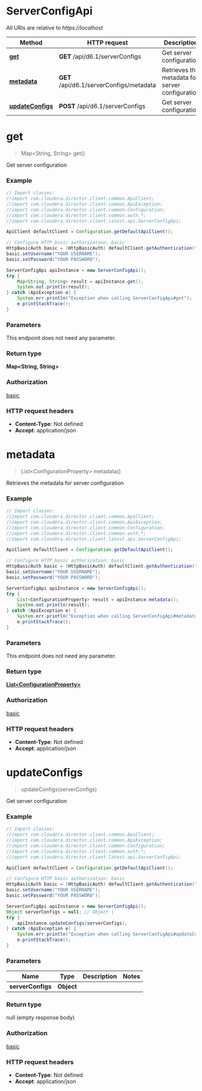 # ServerConfigApi

All URIs are relative to *https://localhost*

Method | HTTP request | Description
------------- | ------------- | -------------
[**get**](ServerConfigApi.md#get) | **GET** /api/d6.1/serverConfigs | Get server configuration
[**metadata**](ServerConfigApi.md#metadata) | **GET** /api/d6.1/serverConfigs/metadata | Retrieves the metadata for server configuration
[**updateConfigs**](ServerConfigApi.md#updateConfigs) | **POST** /api/d6.1/serverConfigs | Get server configuration


<a name="get"></a>
# **get**
> Map&lt;String, String&gt; get()

Get server configuration



### Example
```java
// Import classes:
//import com.cloudera.director.client.common.ApiClient;
//import com.cloudera.director.client.common.ApiException;
//import com.cloudera.director.client.common.Configuration;
//import com.cloudera.director.client.common.auth.*;
//import com.cloudera.director.client.latest.api.ServerConfigApi;

ApiClient defaultClient = Configuration.getDefaultApiClient();

// Configure HTTP basic authorization: basic
HttpBasicAuth basic = (HttpBasicAuth) defaultClient.getAuthentication("basic");
basic.setUsername("YOUR USERNAME");
basic.setPassword("YOUR PASSWORD");

ServerConfigApi apiInstance = new ServerConfigApi();
try {
    Map<String, String> result = apiInstance.get();
    System.out.println(result);
} catch (ApiException e) {
    System.err.println("Exception when calling ServerConfigApi#get");
    e.printStackTrace();
}
```

### Parameters
This endpoint does not need any parameter.

### Return type

**Map&lt;String, String&gt;**

### Authorization

[basic](../README.md#basic)

### HTTP request headers

 - **Content-Type**: Not defined
 - **Accept**: application/json

<a name="metadata"></a>
# **metadata**
> List&lt;ConfigurationProperty&gt; metadata()

Retrieves the metadata for server configuration



### Example
```java
// Import classes:
//import com.cloudera.director.client.common.ApiClient;
//import com.cloudera.director.client.common.ApiException;
//import com.cloudera.director.client.common.Configuration;
//import com.cloudera.director.client.common.auth.*;
//import com.cloudera.director.client.latest.api.ServerConfigApi;

ApiClient defaultClient = Configuration.getDefaultApiClient();

// Configure HTTP basic authorization: basic
HttpBasicAuth basic = (HttpBasicAuth) defaultClient.getAuthentication("basic");
basic.setUsername("YOUR USERNAME");
basic.setPassword("YOUR PASSWORD");

ServerConfigApi apiInstance = new ServerConfigApi();
try {
    List<ConfigurationProperty> result = apiInstance.metadata();
    System.out.println(result);
} catch (ApiException e) {
    System.err.println("Exception when calling ServerConfigApi#metadata");
    e.printStackTrace();
}
```

### Parameters
This endpoint does not need any parameter.

### Return type

[**List&lt;ConfigurationProperty&gt;**](ConfigurationProperty.md)

### Authorization

[basic](../README.md#basic)

### HTTP request headers

 - **Content-Type**: Not defined
 - **Accept**: application/json

<a name="updateConfigs"></a>
# **updateConfigs**
> updateConfigs(serverConfigs)

Get server configuration



### Example
```java
// Import classes:
//import com.cloudera.director.client.common.ApiClient;
//import com.cloudera.director.client.common.ApiException;
//import com.cloudera.director.client.common.Configuration;
//import com.cloudera.director.client.common.auth.*;
//import com.cloudera.director.client.latest.api.ServerConfigApi;

ApiClient defaultClient = Configuration.getDefaultApiClient();

// Configure HTTP basic authorization: basic
HttpBasicAuth basic = (HttpBasicAuth) defaultClient.getAuthentication("basic");
basic.setUsername("YOUR USERNAME");
basic.setPassword("YOUR PASSWORD");

ServerConfigApi apiInstance = new ServerConfigApi();
Object serverConfigs = null; // Object | 
try {
    apiInstance.updateConfigs(serverConfigs);
} catch (ApiException e) {
    System.err.println("Exception when calling ServerConfigApi#updateConfigs");
    e.printStackTrace();
}
```

### Parameters

Name | Type | Description  | Notes
------------- | ------------- | ------------- | -------------
 **serverConfigs** | **Object**|  |

### Return type

null (empty response body)

### Authorization

[basic](../README.md#basic)

### HTTP request headers

 - **Content-Type**: Not defined
 - **Accept**: application/json


